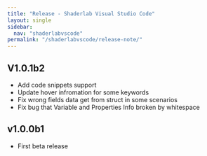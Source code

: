 ```yaml
---
title: "Release - Shaderlab Visual Studio Code"
layout: single
sidebar:
  nav: "shaderlabvscode"
permalink: "/shaderlabvscode/release-note/"
---
```


## V1.0.1b2
- Add code snippets support
- Update hover infromation for some keywords
- Fix wrong fields data get from struct in some scenarios
- Fix bug that Variable and Properties Info broken by whitespace

## v1.0.0b1
- First beta release